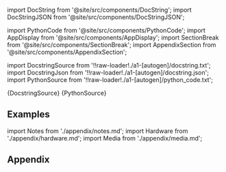 
[//]: # (Custom component imports)

import DocString from '@site/src/components/DocString';
import DocStringJSON from '@site/src/components/DocStringJSON';

import PythonCode from '@site/src/components/PythonCode';
import AppDisplay from '@site/src/components/AppDisplay';
import SectionBreak from '@site/src/components/SectionBreak';
import AppendixSection from '@site/src/components/AppendixSection';

[//]: # (Docstring)

import DocstringSource from '!!raw-loader!./a1-[autogen]/docstring.txt';
import DocstringJson from '!!raw-loader!./a1-[autogen]/docstring.json';
import PythonSource from '!!raw-loader!./a1-[autogen]/python_code.txt';

<DocString>{DocstringSource}</DocString>
<DocStringJSON data={DocstringJson} />
<PythonCode GLink='TRANSFORMERS/ARITHMETIC/DIVIDE/DIVIDE.py'>{PythonSource}</PythonCode>

<SectionBreak />

    

[//]: # (Examples)

## Examples

<AppDisplay 
  GLink='TRANSFORMERS/ARITHMETIC/DIVIDE'
  nodeLabel='DIVIDE'>
</AppDisplay>

<SectionBreak />

    

[//]: # (Appendix)

import Notes from './appendix/notes.md';
import Hardware from './appendix/hardware.md';
import Media from './appendix/media.md';

## Appendix

<AppendixSection index={0} folderPath='nodes/TRANSFORMERS/ARITHMETIC/DIVIDE/appendix/'><Notes /></AppendixSection>
<AppendixSection index={1} folderPath='nodes/TRANSFORMERS/ARITHMETIC/DIVIDE/appendix/'><Hardware /></AppendixSection>
<AppendixSection index={2} folderPath='nodes/TRANSFORMERS/ARITHMETIC/DIVIDE/appendix/'><Media /></AppendixSection>


